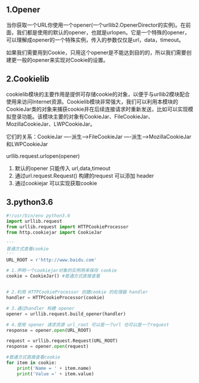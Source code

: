 1.Opener<br>
---

当你获取一个URL你使用一个opener(一个urllib2.OpenerDirector的实例)。在前面，我们都是使用的默认的opener，也就是urlopen。它是一个特殊的opener，可以理解成opener的一个特殊实例，传入的参数仅仅是url，data，timeout。

如果我们需要用到Cookie，只用这个opener是不能达到目的的，所以我们需要创建更一般的opener来实现对Cookie的设置。<br>

2.Cookielib
---
cookielib模块的主要作用是提供可存储cookie的对象，以便于与urllib2模块配合使用来访问Internet资源。Cookielib模块非常强大，我们可以利用本模块的CookieJar类的对象来捕获cookie并在后续连接请求时重新发送，比如可以实现模拟登录功能。该模块主要的对象有CookieJar、FileCookieJar、MozillaCookieJar、LWPCookieJar。<br>

它们的关系：CookieJar —-派生—->FileCookieJar  —-派生—–>MozillaCookieJar和LWPCookieJar


urllib.request.urlopen(opener)<br>
1. 默认的opener 只能传入 url,data,timeout<br>
2. 通过url.request.Request() 构建的request 可以添加 header<br>
3. 通过cookiejar 可以实现获取cookie<br>


3.python3.6
---
```python
#!/usr/bin/env python3.6
import urllib.request
from urllib.request import HTTPCookieProcessor
from http.cookiejar import CookieJar

'''
普通方式查看cookie
'''
URL_ROOT = r'http://www.baidu.com'

# 1.声明一个cookiejar对象的实例用来保存 cookie
cookie = CookieJar() #普通方式直接查看


# 2.利用 HTTPCookieProcessor 创建cookie 的处理器 handler
handler = HTTPCookieProcessor(cookie)

# 3.通过handler 构建 opener
opener = urllib.request.build_opener(handler)

# 4.使用 opener 请求资源 url_root 可以是一个url 也可以是一个request
response = opener.open(URL_ROOT)

request = urllib.request.Request(URL_ROOT)
response = opener.open(request)

#普通方式直接查看cookie
for item in cookie:
    print('Name = ' + item.name)
    print('Value =' + item.value)






```